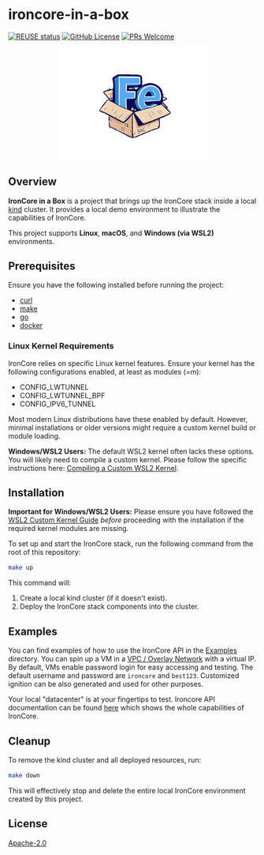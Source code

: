 # ironcore-in-a-box

[![REUSE status](https://api.reuse.software/badge/github.com/ironcore-dev/ironcore-in-a-box)](https://api.reuse.software/info/github.com/ironcore-dev/ironcore-in-a-box)
[![GitHub License](https://img.shields.io/static/v1?label=License&message=Apache-2.0&color=blue)](LICENSE)
[![PRs Welcome](https://img.shields.io/badge/PRs-welcome-brightgreen.svg)](https://makeapullrequest.com)

<p align="center">
  <img src="docs/assets/logo.png" alt="IronCore in a Box" width="300"/>
</p>

## Overview

**IronCore in a Box** is a project that brings up the IronCore stack inside a local [kind](https://kind.sigs.k8s.io/) cluster. It provides a local demo environment to illustrate the capabilities of IronCore.

This project supports **Linux**, **macOS**, and **Windows (via WSL2)** environments.

## Prerequisites

Ensure you have the following installed before running the project:

* [curl](https://curl.se/)
* [make](https://www.gnu.org/software/make/)
* [go](https://go.dev/)
* [docker](https://www.docker.com/)

### Linux Kernel Requirements

IronCore relies on specific Linux kernel features. Ensure your kernel has the following configurations enabled, at least as modules (=m):

* CONFIG_LWTUNNEL
* CONFIG_LWTUNNEL_BPF
* CONFIG_IPV6_TUNNEL

Most modern Linux distributions have these enabled by default. However, minimal installations or older versions might require a custom kernel build or module loading.

**Windows/WSL2 Users:** The default WSL2 kernel often lacks these options. You will likely need to compile a custom kernel. Please follow the specific instructions here: [Compiling a Custom WSL2 Kernel](docs/windows_wsl2_kernel.md).

## Installation

**Important for Windows/WSL2 Users:** Please ensure you have followed the [WSL2 Custom Kernel Guide](docs/windows_wsl2_kernel.md) *before* proceeding with the installation if the required kernel modules are missing.

To set up and start the IronCore stack, run the following command from the root of this repository:

```sh
make up
```


This command will:
1.  Create a local kind cluster (if it doesn't exist).
2.  Deploy the IronCore stack components into the cluster.

## Examples

You can find examples of how to use the IronCore API in the [Examples](examples/) directory. You can spin up a VM in a [VPC / Overlay Network](https://en.wikipedia.org/wiki/Virtual_private_cloud) with a virtual IP. By default, VMs enable password login for easy accessing and testing. The default username and password are `ironcore` and `best123`. Customized ignition can be also generated and used for other purposes.

Your local "datacenter" is at your fingertips to test. Ironcore API documentation can be found [here](https://ironcore-dev.github.io/ironcore/api-reference/overview/) which shows the whole capabilities of IronCore.

## Cleanup

To remove the kind cluster and all deployed resources, run:

```sh
make down
```


This will effectively stop and delete the entire local IronCore environment created by this project.

## License

[Apache-2.0](LICENSE)
